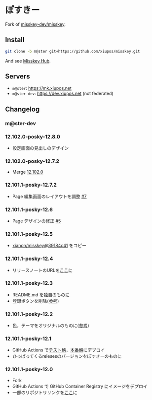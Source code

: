 # ぽすきー

Fork of [misskey-dev/misskey](https://github.com/misskey-dev/misskey).

## Install

```bash
git clone -b m@ster git+https://github.com/xiupos/misskey.git
```

And see [Misskey Hub](https://misskey-hub.net/en/docs/install/docker.html).

## Servers

- `m@ster`: https://mk.xiupos.net
- `m@ster-dev`: https://dev.xiupos.net (not federated)

## Changelog

### m@ster-dev

### 12.102.0-posky-12.8.0

- 設定画面の見出しのデザイン

### 12.102.0-posky-12.7.2

- Merge [12.102.0](https://github.com/misskey-dev/misskey/releases/tag/12.102.0)

### 12.101.1-posky-12.7.2

- Page 編集画面のレイアウトを調整 [#7](https://github.com/xiupos/misskey/pull/7)

### 12.101.1-posky-12.6

- Page デザインの修正 [#5](https://github.com/xiupos/misskey/pull/5#issue-1106950406)

### 12.101.1-posky-12.5

- [xianon/misskey@39184c41](https://gitlab.com/xianon/misskey/-/commit/39184c416e3703fa9e96a62bb5048863906a9c05) をコピー

### 12.101.1-posky-12.4

- リリースノートのURLを[ここ](https://github.com/xiupos/misskey)に

### 12.101.1-posky-12.3

- README.md を独自のものに
- 登録ボタンを削除([参考](https://github.com/nullnyat/nca10.net/commit/01185a830b2317ea354de71b1c99466350891916))

### 12.101.1-posky-12.2

- 色，テーマをオリジナルのものに([参考](https://github.com/nullnyat/nca10.net/commit/a03f330c49b4c57f40e97ed6d550802ab98a3dd4))

### 12.101.1-posky-12.1

- GitHub Actions で[テスト鯖](https://dev.xiupos.net/)，[本番鯖](https://mk.xiupos.net)にデプロイ
- ひっぱってくるrelesesのバージョンをぽすきーのものに

### 12.101.1-posky-12.0

- Fork
- GitHub Actions で GitHub Container Registry にイメージをデプロイ
- 一部のリポジトリリンクを[ここ](https://github.com/xiupos/misskey)に

